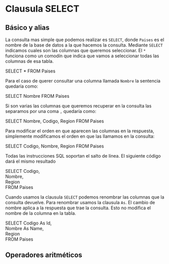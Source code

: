 # Clausula SELECT

## Básico y alias

La consulta mas simple que podemos realizar es `SELECT`, donde `Paises` es el nombre de la base de datos a la que hacemos la consulta. Mediante `SELECT` indicamos cuales son las columnas que queremos seleccionar. El `*` funciona como un comodín que indica que vamos a seleccionar todas las columnas de esa tabla.

SELECT \* FROM Paises

Para el caso de querer consultar una columna llamada `Nombre` la sentencia quedaría como:

SELECT Nombre FROM Paises

Si son varias las columnas que queremos recuperar en la consulta las separamos por una coma `,` quedaría como:

SELECT Nombre, Codigo, Region FROM Paises

Para modificar el orden en que aparecen las columnas en la respuesta, simplemente modificamos el orden en que las llamamos en la consulta:

SELECT Codigo, Nombre, Region FROM Paises

Todas las instrucciones SQL soportan el salto de línea. El siguiente código dará el mismo resultado

SELECT Codigo,  
Nombre,  
Region  
FROM Paises

Cuando usamos la clausula `SELECT` podemos renombrar las columnas que la consulta devuelve. Para renombrar usamos la clausula `As`. El cambio de nombre aplica a la respuesta que trae la consulta. Esto no modifica el nombre de la columna en la tabla.

SELECT Codigo As Id,  
Nombre As Name,  
Region  
FROM Paises

## Operadores aritméticos